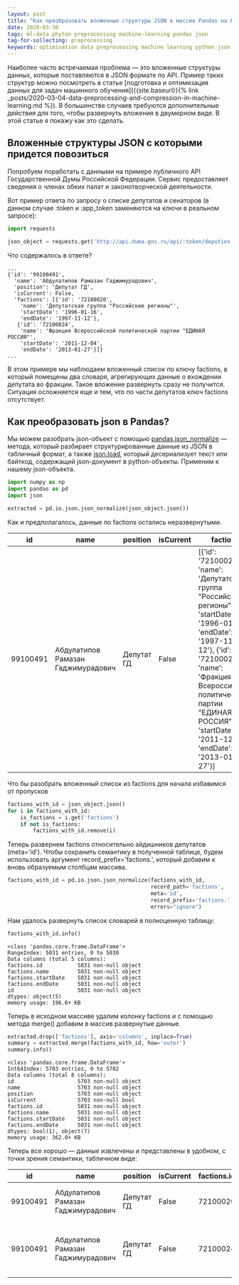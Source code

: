 ```yaml
---
layout: post
title: "Как преобразовать вложенные структуры JSON в массив Pandas на Python"
date: 2020-03-30
tags: ml-data phyton preprocessing machine-learning pandas json
tag-for-sollecting: preprocessing
keywords: optimisation data preprocessing machine learning python json машинное обучение оптимизация подготовка данных pandas
---
```


Наиболее часто встречаемая проблема — это вложенные структуры данных, которые поставляются в JSON формате по API. Пример таких структур можно посмотреть в статье [подготовка и оптимизация данных для задач машинного обучения]({{site.baseurl}}{% link _posts/2020-03-04-data-preprocessing-and-compression-in-machine-learning.md %}). В большинстве случаев требуются дополнительные действия для того, чтобы развернуть вложения в двумерном виде. В этой статье я покажу как это сделать.

## Вложенные структуры JSON с которыми придется повозиться

Попробуем поработать с данными на примере публичного API Государственной Думы Российской Федерации. Сервис предоставляет сведения о членах обеих палат и законотворческой деятельности.

Вот пример ответа по запросу о списке депутатов и сенаторов (в данном случае :token и :app_token заменяются на ключи в реальном запросе):

```python
import requests

json_object = requests.get('http://api.duma.gov.ru/api/:token/deputies.json?app_token=:app_token')
```

Что содержалось в ответе?

```
...
{'id': '99100491',
  'name': 'Абдулатипов Рамазан Гаджимурадович',
  'position': 'Депутат ГД',
  'isCurrent': False,
  'factions': [{'id': '72100020',
    'name': 'Депутатская группа "Российские регионы"',
    'startDate': '1996-01-16',
    'endDate': '1997-11-12'},
   {'id': '72100024',
    'name': 'Фракция Всероссийской политической партии "ЕДИНАЯ РОССИЯ"',
    'startDate': '2011-12-04',
    'endDate': '2013-01-27'}]}
...
```

В этом примере мы наблюдаем вложенный список по ключу factions, в который помещены два словаря, агрегирующих данные о вхождении депутата во фракции. Такое вложение развернуть сразу не получится. Ситуация осложняется еще и тем, что по части депутатов ключ factions отсутствует.

## Как преобразовать json в Pandas? 

Мы можем разобрать json-объект с помощью [pandas.json_normalize](https://pandas.pydata.org/pandas-docs/stable/reference/api/pandas.json_normalize.html) — метода, который разбирает структурированные данные из JSON в табличный формат, а также [json.load](https://docs.python.org/3/library/json.html), который десериализует текст или байткод, содержащий json-документ в python-объекты. Применим к нашему json-объекта.

```python
import numpy as np
import pandas as pd
import json

extracted = pd.io.json.json_normalize(json_object.json())
```

Как и предполагалось, данные по factions остались неразвернутыми.

id | name | position | isCurrent | factions
--- | --- | --- | --- | ---
99100491 | Абдулатипов Рамазан Гаджимурадович | Депутат ГД | False | [{'id': '72100020', 'name': 'Депутатская группа "Российские регионы"', 'startDate': '1996-01-16', 'endDate': '1997-11-12'}, {'id': '72100024', 'name': 'Фракция Всероссийской политической партии "ЕДИНАЯ РОССИЯ"', 'startDate': '2011-12-04', 'endDate': '2013-01-27'}]

Что бы разобрать вложенный список из factions для начала избавимся от пропусков

```python
factions_with_id = json_object.json()
for i in factions_with_id:
    is_factions = i.get('factions')
    if not is_factions:
        factions_with_id.remove(i)
```

Теперь развернем factions относительно айдишников депутатов (meta='id'). Чтобы сохранить семантику в полученной таблице, будем использовать аргумент record_prefix='factions.', который добавим к вновь образуемым столбцам массива.

```python
factions_with_id = pd.io.json.json_normalize(factions_with_id,
                                             record_path='factions',
                                             meta='id',
                                             record_prefix='factions.',
                                             errors="ignore")
```

Нам удалось развернуть список словарей в полноценную таблицу:

```python
factions_with_id.info()
```

```
<class 'pandas.core.frame.DataFrame'>
RangeIndex: 5031 entries, 0 to 5030
Data columns (total 5 columns):
factions.id           5031 non-null object
factions.name         5031 non-null object
factions.startDate    5031 non-null object
factions.endDate      5031 non-null object
id                    5031 non-null object
dtypes: object(5)
memory usage: 196.6+ KB
```

Теперь в исходном массиве удалим колонку factions и с помощью метода merge() добавим в массив развернутые данные.

```python
extracted.drop(['factions'], axis='columns', inplace=True)
summary = extracted.merge(factions_with_id, how='outer')
summary.info()
```

```
<class 'pandas.core.frame.DataFrame'>
Int64Index: 5703 entries, 0 to 5702
Data columns (total 8 columns):
id                    5703 non-null object
name                  5703 non-null object
position              5703 non-null object
isCurrent             5703 non-null bool
factions.id           5031 non-null object
factions.name         5031 non-null object
factions.startDate    5031 non-null object
factions.endDate      5031 non-null object
dtypes: bool(1), object(7)
memory usage: 362.0+ KB
```

Теперь все хорошо — данные извлечены и представлены в удобном, с точки зрения семантики, табличном виде:

id | name | position | isCurrent | factions.id | factions.name | factions.startDate | factions.endDate
--- | --- | --- | --- | --- | --- | --- | ---
99100491 | Абдулатипов Рамазан Гаджимурадович | Депутат ГД | False | 72100020 | Депутатская группа "Российские регионы" | 1996-01-16 | 1997-11-12
99100491 | Абдулатипов Рамазан Гаджимурадович | Депутат ГД | False | 72100024 | Фракция Всероссийской политической партии "ЕДИНАЯ РОССИЯ" | 2011-12-04 | 2013-01-27
